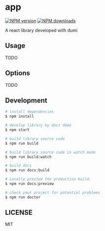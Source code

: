 # app

[![NPM version](https://img.shields.io/npm/v/app.svg?style=flat)](https://npmjs.org/package/app)
[![NPM downloads](http://img.shields.io/npm/dm/app.svg?style=flat)](https://npmjs.org/package/app)

A react library developed with dumi

## Usage

TODO

## Options

TODO

## Development

```bash
# install dependencies
$ npm install

# develop library by docs demo
$ npm start

# build library source code
$ npm run build

# build library source code in watch mode
$ npm run build:watch

# build docs
$ npm run docs:build

# Locally preview the production build.
$ npm run docs:preview

# check your project for potential problems
$ npm run doctor
```

## LICENSE

MIT
